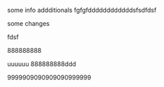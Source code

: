 some info
addditionals
fgfgfddddddddddddsfsdfdsf

some changes

fdsf

888888888



uuuuuu
888888888ddd



9999909090909090999999